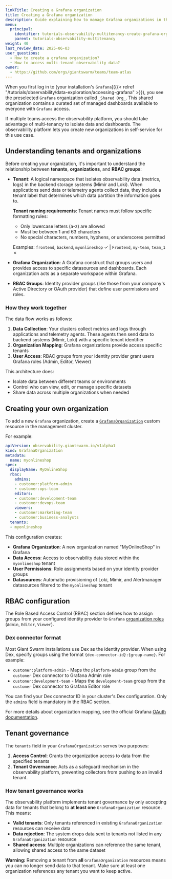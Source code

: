 ```yaml
---
linkTitle: Creating a Grafana organization
title: Creating a Grafana organization
description: Guide explaining how to manage Grafana organizations in the Observability Platform.
menu:
  principal:
    identifier: tutorials-observability-multitenancy-create-grafana-organization
    parent: tutorials-observability-multitenancy
weight: 40
last_review_date: 2025-06-03
user_questions:
  - How to create a grafana organization?
  - How to access multi-tenant observability data?
owner:
  - https://github.com/orgs/giantswarm/teams/team-atlas
---
```


When you first log in to [your installation's `Grafana`]({{< relref "/tutorials/observability/data-exploration/accessing-grafana" >}}), you see the preselected `Grafana` organization called `_Shared Org_`. This shared organization contains a curated set of managed dashboards available to everyone with `Grafana` access.

If multiple teams access the observability platform, you should take advantage of multi-tenancy to isolate data and dashboards. The observability platform lets you create new organizations in self-service for this use case.

## Understanding tenants and organizations

Before creating your organization, it's important to understand the relationship between **tenants**, **organizations**, and **RBAC groups**:

- **Tenant**: A logical namespace that isolates observability data (metrics, logs) in the backend storage systems (Mimir and Loki). When applications send data or telemetry agents collect data, they include a tenant label that determines which data partition the information goes to.

  **Tenant naming requirements**: Tenant names must follow specific formatting rules:

    - Only lowercase letters (a-z) are allowed
    - Must be between 1 and 63 characters
    - No special characters, numbers, hyphens, or underscores permitted
  
  Examples: `frontend`, `backend`, `myonlineshop` ✓ | `Frontend`, `my-team`, `team_1` ✗

- **Grafana Organization**: A Grafana construct that groups users and provides access to specific datasources and dashboards. Each organization acts as a separate workspace within Grafana.

- **RBAC Groups**: Identity provider groups (like those from your company's Active Directory or OAuth provider) that define user permissions and roles.

### How they work together

The data flow works as follows:

1. **Data Collection**: Your clusters collect metrics and logs through applications and telemetry agents. These agents then send data to backend systems (Mimir, Loki) with a specific tenant identifier
2. **Organization Mapping**: Grafana organizations provide access specific tenants
3. **User Access**: RBAC groups from your identity provider grant users Grafana roles (Admin, Editor, Viewer)

This architecture does:

- Isolate data between different teams or environments
- Control who can view, edit, or manage specific datasets
- Share data across multiple organizations when needed

## Creating your own organization

To add a new `Grafana` organization, create a [`GrafanaOrganization`](https://raw.githubusercontent.com/giantswarm/observability-operator/refs/heads/main/config/crd/observability.giantswarm.io_grafanaorganizations.yaml) custom resource in the management cluster.

For example:

```yaml
apiVersion: observability.giantswarm.io/v1alpha1
kind: GrafanaOrganization
metadata:
  name: myonlineshop
spec:
  displayName: MyOnlineShop
  rbac:
    admins:
    - customer:platform-admin
    - customer:ops-team
    editors:
    - customer:development-team
    - customer:devops-team
    viewers:
    - customer:marketing-team
    - customer:business-analysts
  tenants:
  - myonlineshop
```

This configuration creates:

- **Grafana Organization**: A new organization named "MyOnlineShop" in Grafana
- **Data Access**: Access to observability data stored within the `myonlineshop` tenant
- **User Permissions**: Role assignments based on your identity provider groups
- **Datasources**: Automatic provisioning of Loki, Mimir, and Alertmanager datasources filtered to the `myonlineshop` tenant

## RBAC configuration

The Role Based Access Control (RBAC) section defines how to assign groups from your configured identity provider to `Grafana` [organization roles](https://grafana.com/docs/grafana/latest/administration/roles-and-permissions/#organization-roles) (`Admin`, `Editor`, `Viewer`).

### Dex connector format

Most Giant Swarm installations use Dex as the identity provider. When using Dex, specify groups using the format `{dex-connector-id}:{group-name}`. For example:

- `customer:platform-admin` - Maps the `platform-admin` group from the `customer` Dex connector to Grafana Admin role
- `customer:development-team` - Maps the `development-team` group from the `customer` Dex connector to Grafana Editor role

You can find your Dex connector ID in your cluster's Dex configuration. Only the `admins` field is mandatory in the RBAC section.

For more details about organization mapping, see the official Grafana [OAuth documentation](https://grafana.com/docs/grafana/next/setup-grafana/configure-security/configure-authentication/generic-oauth/#configure-role-mapping).

## Tenant governance

The `tenants` field in your `GrafanaOrganization` serves two purposes:

1. **Access Control**: Grants the organization access to data from the specified tenants
2. **Tenant Governance**: Acts as a safeguard mechanism in the observability platform, preventing collectors from pushing to an invalid tenant.

### How tenant governance works

The observability platform implements tenant governance by only accepting data for tenants that belong to **at least one** `GrafanaOrganization` resource. This means:

- **Valid tenants**: Only tenants referenced in existing `GrafanaOrganization` resources can receive data
- **Data rejection**: The system drops data sent to tenants not listed in any `GrafanaOrganization` resource
- **Shared access**: Multiple organizations can reference the same tenant, allowing shared access to the same dataset

**Warning:** Removing a tenant from **all** `GrafanaOrganization` resources means you can no longer send data to that tenant. Make sure at least one organization references any tenant you want to keep active.

